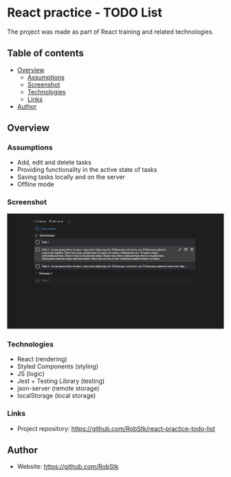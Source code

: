 # React practice - TODO List

The project was made as part of React training and related technologies.

## Table of contents

- [Overview](#overview)
  - [Assumptions](#assumptions)
  - [Screenshot](#screenshot)  
  - [Technologies](#technologies)
  - [Links](#links)
- [Author](#author)

## Overview

### Assumptions

- Add, edit and delete tasks 
- Providing functionality in the active state of tasks  
- Saving tasks locally and on the server  
- Offline mode

### Screenshot

![](./screenshot.jpg)

### Technologies  

- React (rendering)
- Styled Components (styling)
- JS (logic)
- Jest + Testing Library (testing)
- json-server (remote storage)
- localStorage (local storage)

### Links

- Project repository: https://github.com/RobStk/react-practice-todo-list

## Author

- Website: https://github.com/RobStk

